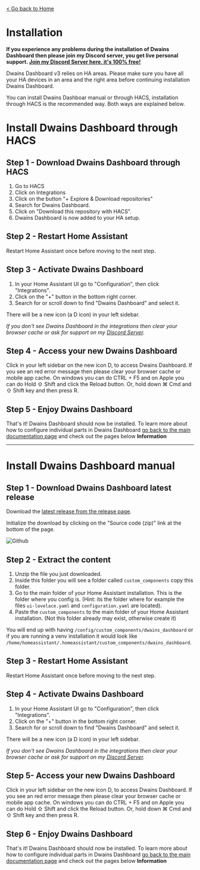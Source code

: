 [< Go back to Home](../index.md)

# Installation

**If you experience any problems during the installation of Dwains Dashboard then please join my Discord server, you get live personal support. [Join my Discord Server here, it's 100% free!](https://discord.gg/7yt64uX)**

Dwains Dashboard v3 relies on HA areas. Please make sure you have all your HA devices in an area and the right area before continuing installation Dwains Dashboard.

You can install Dwains Dashboar manual or through HACS, installation through HACS is the recommended way. Both ways are explained below.

# Install Dwains Dashboard through HACS

## Step 1 - Download Dwains Dashboard through HACS
1. Go to HACS
2. Click on Integrations
3. Click on the button "+ Explore & Download repositories"
4. Search for Dwains Dashboard.
5. Click on "Download this repository with HACS".
6. Dwains Dashboard is now added to your HA setup.

## Step 2 - Restart Home Assistant

Restart Home Assistant once before moving to the next step.

## Step 3 - Activate Dwains Dashboard

1. In your Home Assistant UI go to "Configuration", then click "Integrations".
2. Click on the "+" button in the bottom right corner.
3. Search for or scroll down to find "Dwains Dashboard" and select it.

There will be a new icon (a D icon) in your left sidebar.

*If you don't see Dwains Dashboard in the integrations then clear your browser cache or ask for support on my [Discord Server](https://discord.gg/7yt64uX).*

## Step 4 - Access your new Dwains Dashboard

Click in your left sidebar on the new icon D, to access Dwains Dashboard. If you see an red error message then please clear your browser cache or mobile app cache. On windows you can do CTRL + F5 and on Apple you can do Hold ⇧ Shift and click the Reload button. Or, hold down ⌘ Cmd and ⇧ Shift key and then press R.

## Step 5 - Enjoy Dwains Dashboard

That's it! Dwains Dashboard should now be installed.
To learn more about how to configure individual parts in Dwains Dashboard [go back to the main documentation page](../index.md) and check out the pages below **Information**


---

# Install Dwains Dashboard manual

## Step 1 - Download Dwains Dashboard latest release

Download the [latest release from the release page](https://github.com/dwainscheeren/lovelace-dwains-theme/releases/latest).

Initialize the download by clicking on the "Source code (zip)" link at the bottom of the page.

![Github](../../images/getting-started/download-latest-release.png)

## Step 2 - Extract the content

1. Unzip the file you just downloaded.
2. Inside this folder you will see a folder called `custom_components` copy this folder.
3. Go to the main folder of your Home Assistant installation. This is the folder where you config is. (Hint: its the folder where for example the files `ui-lovelace.yaml` and `configuration.yaml` are located).
4. Paste the `custom_components` to the main folder of your Home Assistant installation. (Not this folder already may exist, otherwise create it)

You will end up with having `/config/custom_components/dwains_dashboard` or if you are running a venv installation it would look like `/home/homeassistant/.homeassistant/custom_components/dwains_dashboard`.

## Step 3 - Restart Home Assistant

Restart Home Assistant once before moving to the next step.

## Step 4 - Activate Dwains Dashboard

1. In your Home Assistant UI go to "Configuration", then click "Integrations".
2. Click on the "+" button in the bottom right corner.
3. Search for or scroll down to find "Dwains Dashboard" and select it.

There will be a new icon (a D icon) in your left sidebar.

*If you don't see Dwains Dashboard in the integrations then clear your browser cache or ask for support on my [Discord Server](https://discord.gg/7yt64uX).*

## Step 5- Access your new Dwains Dashboard

Click in your left sidebar on the new icon D, to access Dwains Dashboard. If you see an red error message then please clear your browser cache or mobile app cache. On windows you can do CTRL + F5 and on Apple you can do Hold ⇧ Shift and click the Reload button. Or, hold down ⌘ Cmd and ⇧ Shift key and then press R.

## Step 6 - Enjoy Dwains Dashboard

That's it! Dwains Dashboard should now be installed.
To learn more about how to configure individual parts in Dwains Dashboard [go back to the main documentation page](../index.md) and check out the pages below **Information**